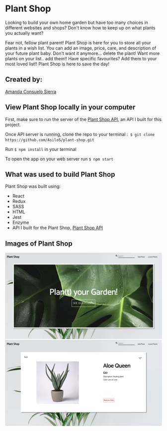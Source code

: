 # Plant Shop

Looking to build your own home garden but have too many choices in different websites and shops? Don't know how to keep up on what plants you actually want? 

Fear not, fellow plant parent! Plant Shop is here for you to store all your plants in a wish list. You can add an image, price, care, and description of your future plant baby. Don't want it anymore... delete the plant! Want more plants on your list.. add them!! Have specific favourites? Add them to your most loved list!! Plant Shop is here to save the day!

## Created by:
[Amanda Consuelo Sierra](https://github.com/Asilo5)

## View Plant Shop locally in your computer

First, make sure to run the server of the [Plant Shop API](https://github.com/Asilo5/plant-shop-api), an API I built for this project. 

Once API server is running, clone the repo to your terminal :``` $ git clone https://github.com/Asilo5/plant-shop.git```

Run ``` $ npm install ``` in your terminal

To open the app on your web server run ``` $ npm start ```

## What was used to build Plant Shop

Plant Shop was built using:
  - React
  - Redux
  - SASS
  - HTML
  - Jest
  - Enzyme
  - API I built for the Plant Shop, [Plant Shop API](https://github.com/Asilo5/plant-shop-api)
  
## Images of Plant Shop

![Start Page](https://github.com/Asilo5/plant-shop/blob/master/Screenshot%202020-01-13%20at%2011.05.17.png)
![Selected Plant Page](https://github.com/Asilo5/plant-shop/blob/master/Screenshot%202020-01-13%20at%2011.05.40.png)


